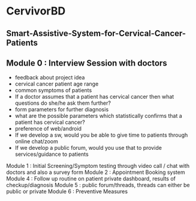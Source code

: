 # CervivorBD
## Smart-Assistive-System-for-Cervical-Cancer-Patients

## Module 0 : Interview Session with doctors

- feedback about project idea
- cervical cancer patient age range
- common symptoms of patients
- If a doctor assumes that a patient has cervical cancer then what questions do she/he ask them further?
- form parameters for further diagnosis
- what are the possible parameters which statistically confirms that a patient has cervical cancer?
- preference of web/android
- If we develop a sw, would you be able to give time to patients through online chat/zoom
- If we develop a public forum, would you use that to provide services/guidance to patients

Module 1 : Initial Screening/Symptom testing through video call / chat with doctors and also a survey form
Module 2 : Appointment Booking system
Module 4 : Follow up routine on patient private dashboard, results of checkup/diagnosis
Module 5 : public forum/threads, threads can either be public or private
Module 6 : Preventive Measures
